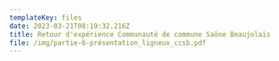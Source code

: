 ```yaml
---
templateKey: files
date: 2023-03-21T08:19:32.216Z
title: Retour d'expérience Communauté de commune Saône Beaujolais
file: /img/partie-6-présentation_ligneux_ccsb.pdf
---
```

